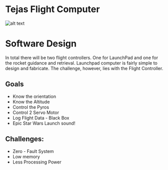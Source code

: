 # Tejas Flight Computer
![alt text](https://github.com/Curious-Nikhil/Tejas-Flight-Computer/blob/master/img/TEJAS%202.0%20Off%20Image.jpg?raw=true "TEJAS 2.0 Flight Computer")
# Software Design
In total there will be two flight controllers. One for LaunchPad and one for the rocket guidance and retrieval. Launchpad computer is fairly simple to design and fabricate. The challenge, however, lies with the Flight Controller.

## Goals
-   Know the orientation
-   Know the Altitude
-   Control the Pyros
-   Control 2 Servo Motor
-   Log Flight Data - Black Box
-   Epic Star Wars Launch sound!


## Challenges:

-   Zero - Fault System
-   Low memory
-   Less Processing Power
